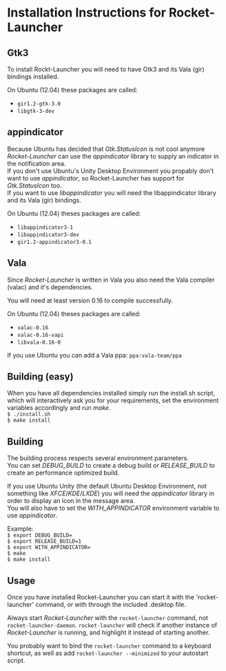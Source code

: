 Installation Instructions for Rocket-Launcher
=============================================

Gtk3
----

To install Rockt-Launcher you will need to have Gtk3 and its Vala (gir) bindings installed.

On Ubuntu (12.04) these packages are called:
* ``gir1.2-gtk-3.0``
* ``libgtk-3-dev``



appindicator
------------

Because Ubuntu has decided that *Gtk.StatusIcon* is not cool anymore *Rocket-Launcher* can use the *appindicator* library to supply an indicator in the notification area.  
If you don't use Ubuntu's Unity Desktop Environment you propably don't want to use *appindicator*, so Rocket-Launcher has support for *Gtk.StatusIcon* too.  
If you want to use *libappindicator* you will need the libappindicator library and its Vala (gir) bindings.

On Ubuntu (12.04) theses packages are called:
* ``libappindicator3-1``
* ``libappindicator3-dev``
* ``gir1.2-appindicator3-0.1``



Vala
----

Since *Rocket-Launcher* is written in Vala you also need the Vala compiler (valac) and it's dependencies.

You will need at least version 0.16 to compile successfully.

On Ubuntu (12.04) theses packages are called:
* ``valac-0.16``
* ``valac-0.16-vapi``
* ``libvala-0.16-0``

If you use Ubuntu you can add a Vala ppa:
``ppa:vala-team/ppa``



Building (easy)
---------------

When you have all dependencies installed simply run the install.sh script, which will interactively ask you for your requirements, set the environment variables accordingly and run *make*.  
``$ ./install.sh``  
``$ make install``

Building
--------

The building process respects several environment parameters.  
You can set *DEBUG_BUILD* to create a debug build or *RELEASE_BUILD* to create an performance optimized build.  

If you use Ubuntu Unity (the default Ubuntu Desktop Environment, not something like *XFCE*/*KDE*/*LXDE*) you will need the *appindicator* library in order to display an icon in the message area.  
You will also have to set the *WITH_APPINDICATOR* environment variable to use *appindicator*.

Example:  
``$ export DEBUG_BUILD=``  
``$ export RELEASE_BUILD=1``  
``$ export WITH_APPINDICATOR=``  
``$ make``  
``$ make install``  


Usage
-----

Once you have installed Rocket-Launcher you can start it with the 'rocket-launcher' command, or with through the included .desktop file.

Always start *Rocket-Launcher* with the ``rocket-launcher`` command, not ``rocket-launcher-daemon``.
``rocket-launcher`` will check if another instance of *Rocket-Launcher* is running, and highlight it instead of starting another.

You probably want to bind the ``rocket-launcher`` command to a keyboard shortcut, as well as add ``rocket-launcher --minimized`` to your autostart script.
